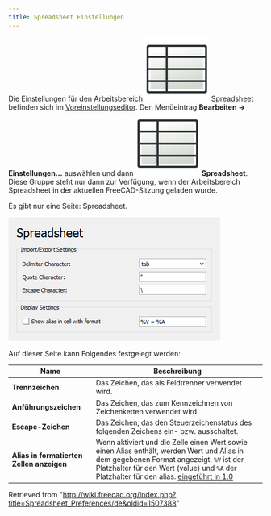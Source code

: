 ```yaml
---
title: Spreadsheet Einstellungen
---
```


Die Einstellungen für den Arbeitsbereich ![](/src/assets/images/Workbench_Spreadsheet.svg) [Spreadsheet](/Spreadsheet_Workbench/de "Spreadsheet Workbench/de") befinden sich im [Voreinstellungseditor](/Preferences_Editor/de "Preferences Editor/de"). Den Menüeintrag **Bearbeiten → Einstellungen...** auswählen und dann **![](/src/assets/images/Workbench_Spreadsheet.svg) Spreadsheet**. Diese Gruppe steht nur dann zur Verfügung, wenn der Arbeitsbereich Spreadsheet in der aktuellen FreeCAD-Sitzung geladen wurde.

Es gibt nur eine Seite: Spreadsheet.

![](/src/assets/images/Preferences_Spreadsheet_Page_Spreadsheet.png)

Auf dieser Seite kann Folgendes festgelegt werden:

| Name                                      | Beschreibung                                                                                                                                                                                                                                                                        |
| ----------------------------------------- | ----------------------------------------------------------------------------------------------------------------------------------------------------------------------------------------------------------------------------------------------------------------------------------- |
| **Trennzeichen**                          | Das Zeichen, das als Feldtrenner verwendet wird.                                                                                                                                                                                                                                    |
| **Anführungszeichen**                     | Das Zeichen, das zum Kennzeichnen von Zeichenketten verwendet wird.                                                                                                                                                                                                                 |
| **Escape-Zeichen**                        | Das Zeichen, das den Steuerzeichenstatus des folgenden Zeichens ein- bzw. ausschaltet.                                                                                                                                                                                              |
| **Alias in formatierten Zellen anzeigen** | Wenn aktiviert und die Zelle einen Wert sowie einen Alias enthält, werden Wert und Alias in dem gegebenen Format angezeigt. `%V` ist der Platzhalter für den Wert (value) und `%A` der Platzhalter für den alias. [eingeführt in 1.0](/Release_notes_1.0/de "Release notes 1.0/de") |

Retrieved from "<http://wiki.freecad.org/index.php?title=Spreadsheet_Preferences/de&oldid=1507388>"
